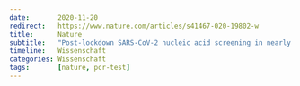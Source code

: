 ```yaml
---
date:       2020-11-20
redirect:   https://www.nature.com/articles/s41467-020-19802-w
title:      Nature
subtitle:   "Post-lockdown SARS-CoV-2 nucleic acid screening in nearly ten million residents of Wuhan, China"
timeline:   Wissenschaft
categories: Wissenschaft
tags:       [nature, pcr-test]
---
```

